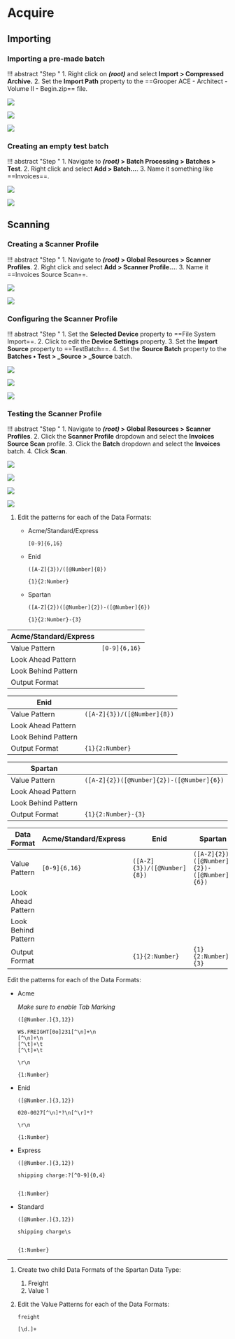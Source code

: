 # Acquire

## Importing

### Importing a pre-made batch

!!! abstract "Step "
    1. Right click on ***(root)*** and select **Import > Compressed Archive.**
    2. Set the **Import Path** property to the ==Grooper ACE - Architect - Volume II - Begin.zip== file.

![](img/1-1/002.png)

![](img/1-1/003.png)

![](img/1-1/005.png)

### Creating an empty test batch

!!! abstract "Step "
    1. Navigate to ***(root)* > Batch Processing > Batches > Test**.
    2. Right click and select **Add > Batch...**.
    3. Name it something like ==Invoices==.

![](img/1-1/007.png)

![](img/1-1/009.png)

## Scanning

### Creating a Scanner Profile

!!! abstract "Step "
    1. Navigate to ***(root)* > Global Resources > Scanner Profiles**.
    2. Right click and select **Add > Scanner Profile...**.
    3. Name it ==Invoices Source Scan==.

![](img/1-1/012.png)

![](img/1-1/014.png)

### Configuring the Scanner Profile

!!! abstract "Step "
    1. Set the **Selected Device** property to ==File System Import==.
    2. Click to edit the **Device Settings** property.
    3. Set the **Import Source** property to ==TestBatch==.
    4. Set the **Source Batch** property to the **Batches • Test > _Source > _Source** batch.

![](img/1-1/017.png)

![](img/1-1/022.png)

![](img/1-1/025.png)

### Testing the Scanner Profile

!!! abstract "Step "
    1. Navigate to ***(root)* > Global Resources > Scanner Profiles**.
    2. Click the **Scanner Profile** dropdown and select the **Invoices Source Scan** profile.
    3. Click the **Batch** dropdown and select the **Invoices** batch.
    4. Click **Scan**.

![](img/1-1/030.png)

![](img/1-1/032.png)

![](img/1-1/034.png)

![](img/1-1/035.png)

1. Edit the patterns for each of the Data Formats:
    - Acme/Standard/Express

        ```tab="Value Pattern"
        [0-9]{6,16}
        ```

    - Enid

        ```tab="Value Pattern"
        ([A-Z]{3})/([@Number]{8})
        ```

        ```tab="Output Format"
        {1}{2:Number}
        ```

    - Spartan

        ```tab="Value Pattern"
        ([A-Z]{2})([@Number]{2})-([@Number]{6})
        ```

        ```tab="Output Format"
        {1}{2:Number}-{3}
        ```

| Acme/Standard/Express |               |
|-----------------------|---------------|
| Value Pattern         | `[0-9]{6,16}` |
| Look Ahead Pattern    |               |
| Look Behind Pattern   |               |
| Output Format         |               |

| Enid                |                             |
|---------------------|-----------------------------|
| Value Pattern       | `([A-Z]{3})/([@Number]{8})` |
| Look Ahead Pattern  |                             |
| Look Behind Pattern |                             |
| Output Format       | `{1}{2:Number}`             |

| Spartan             |                                           |
|---------------------|-------------------------------------------|
| Value Pattern       | `([A-Z]{2})([@Number]{2})-([@Number]{6})` |
| Look Ahead Pattern  |                                           |
| Look Behind Pattern |                                           |
| Output Format       | `{1}{2:Number}-{3}`                       |

| Data Format         | Acme/Standard/Express | Enid                        | Spartan                                   |
|---------------------|-----------------------|-----------------------------|-------------------------------------------|
| Value Pattern       | `[0-9]{6,16}`         | `([A-Z]{3})/([@Number]{8})` | `([A-Z]{2})([@Number]{2})-([@Number]{6})` |
| Look Ahead Pattern  |                       |                             |                                           |
| Look Behind Pattern |                       |                             |                                           |
| Output Format       |                       | `{1}{2:Number}`             | `{1}{2:Number}-{3}`                       |


Edit the patterns for each of the Data Formats:

- Acme
    
    *Make sure to enable Tab Marking*

    ```tab="Value Pattern"
    ([@Number.]{3,12})
    ```

    ```tab="Look Ahead Pattern"
    WS.FREIGHT[0o]231[^\n]+\n
    [^\n]+\n
    [^\t]+\t
    [^\t]+\t
    ```

    ```tab="Look Behind Pattern"
    \r\n
    ```

    ```tab="Output Format"
    {1:Number}
    ```

- Enid

    ```tab="Value Pattern"
    ([@Number.]{3,12})
    ```

    ```tab="Look Ahead Pattern"
    020-0027[^\n]*?\n[^\r]*?
    ```

    ```tab="Look Behind Pattern"
    \r\n
    ```

    ```tab="Output Format"
    {1:Number}
    ```

- Express

    ```tab="Value Pattern"
    ([@Number.]{3,12})
    ```

    ```tab="Look Ahead Pattern"
    shipping charge:?[^0-9]{0,4}
    ```

    ```tab="Look Behind Pattern"
    
    ```

    ```tab="Output Format"
    {1:Number}
    ```

- Standard

    ```tab="Value Pattern"
    ([@Number.]{3,12})
    ```

    ```tab="Look Ahead Pattern"
    shipping charge\s
    ```

    ```tab="Look Behind Pattern"
    
    ```

    ```tab="Output Format"
    {1:Number}
    ```
    
---
    
1. Create two child Data Formats of the Spartan Data Type:
    1. Freight
    2. Value 1
2. Edit the Value Patterns for each of the Data Formats:

    ```tab="Freight"
    freight
    ```

    ```tab="Value 1"
    [\d.]+
    ```